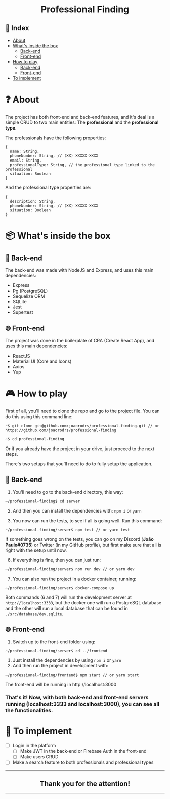 <h1 align="center">Professional Finding</h1>

## 📌 Index
- [About](#about)
- [What's inside the box](#whats-inside-the-box)
  - [Back-end](#witd-back-end)
  - [Front-end](#witd-front-end)
- [How to play](#how-to-play)
  - [Back-end](#htp-back-end)
  - [Front-end](#htp-front-end)
- [To implement](#to-implement)

<h1 id="about">❓ About</h1>

The project has both front-end and back-end features, and it's deal is a simple CRUD to two main entities: The <b>professional</b> and the <b>professional type</b>.

The professionals have the following properties:
```
{
  name: String,
  phoneNumber: String, // (XX) XXXXX-XXXX
  email: String,
  professionalType: String, // the professional type linked to the professional
  situation: Boolean
}
```
And the professional type properties are:
```
{
  description: String,
  phoneNumber: String, // (XX) XXXXX-XXXX
  situation: Boolean
}
```

<h1 id="whats-inside-the-box">📦 What's inside the box</h1>

<h2 id="witd-back-end">📡 Back-end</h2>

The back-end was made with NodeJS and Express, and uses this main dependencies:
- Express
- Pg (PostgreSQL)
- Sequelize ORM
- SQLite
- Jest
- Supertest

<h2 id="witd-front-end">🌐 Front-end</h2>

The project was done in the boilerplate of CRA (Create React App), and uses this main dependencies:
- ReactJS
- Material UI (Core and Icons)
- Axios
- Yup

<h1 id="how-to-play">🎮 How to play</h1>

First of all, you'll need to clone the repo and go to the project file. You can do this using this command line:
```
~$ git clone git@github.com:joaorodrs/professional-finding.git // or https://github.com/joaorodrs/professional-finding

~$ cd professional-finding
```
Or if you already have the project in your drive, just proceed to the next steps.

There's two setups that you'll need to do to fully setup the application.

<h2 id="htp-back-end">📡 Back-end</h2>

1. You'll need to go to the back-end directory, this way:
```
~/professional-finding$ cd server
```
2. And then you can install the dependencies with: `npm i` or `yarn`

3. You now can run the tests, to see if all is going well. Run this command:
```
~/professional-finding/server$ npm test // or yarn test
```
If something goes wrong on the tests, you can go on my Discord (<b>João Paulo#0735</b>) or Twitter (in my GitHub profile), but first make sure that all is right with the setup until now.

6. If everything is fine, then you can just run:
```
~/professional-finding/server$ npm run dev // or yarn dev
```
7. You can also run the project in a docker container, running:
```
~/professional-finding/server$ docker-compose up
```
Both commands (6 and 7) will run the development server at `http://localhost:3333`, but the docker one will run a PostgreSQL database and the other will run a local database that can be found in `./src/database/dev.sqlite`.

<h2 id="htp-front-end">🌐 Front-end</h2>

1. Switch up to the front-end folder using:
```
~/professional-finding/server$ cd ../frontend
```
1. Just install the dependencies by using `npm i` or `yarn`
2. And then run the project in development with:
```
~/professional-finding/frontend$ npm start // or yarn start
```
The front-end will be running in http://localhost:3000

### That's it! Now, with both back-end and front-end servers running (localhost:3333 and localhost:3000), you can see all the functionalities.

<h1 id="to-implement">👀 To implement</h1>

- [ ] Login in the platform
  - [ ] Make JWT in the back-end or Firebase Auth in the front-end
  - [ ] Make users CRUD
- [ ] Make a search feature to both professionals and professional types

---

<h2 align="center">Thank you for the attention!</h2>

---